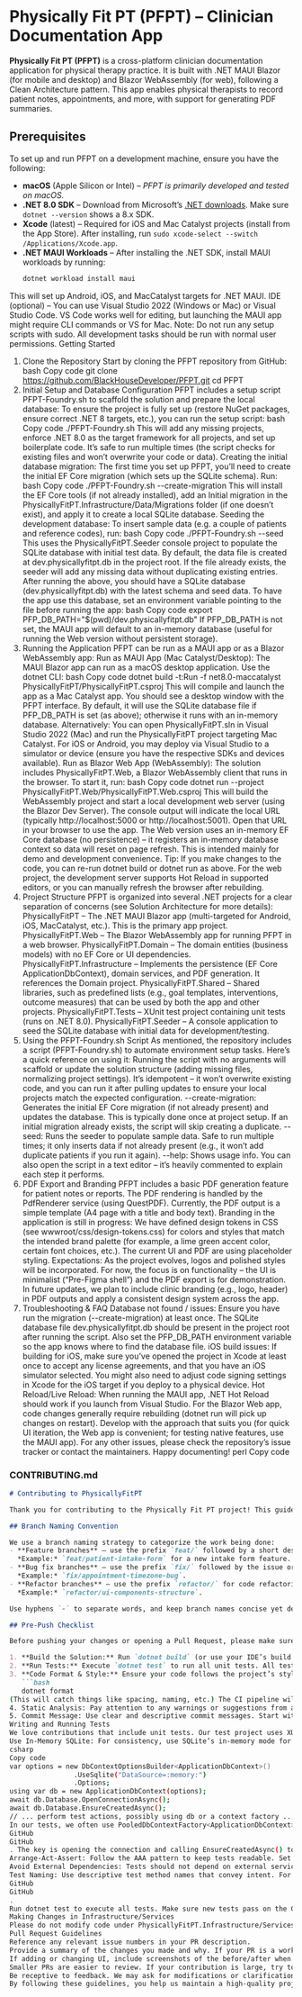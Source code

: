 # Physically Fit PT (PFPT) – Clinician Documentation App

**Physically Fit PT (PFPT)** is a cross-platform clinician documentation application for physical therapy practice. It is built with .NET MAUI Blazor (for mobile and desktop) and Blazor WebAssembly (for web), following a Clean Architecture pattern. This app enables physical therapists to record patient notes, appointments, and more, with support for generating PDF summaries.

## Prerequisites

To set up and run PFPT on a development machine, ensure you have the following:

- **macOS** (Apple Silicon or Intel) – *PFPT is primarily developed and tested on macOS.*
- **.NET 8.0 SDK** – Download from Microsoft’s [.NET downloads](https://dotnet.microsoft.com/en-us/download/dotnet/8.0). Make sure `dotnet --version` shows a 8.x SDK.
- **Xcode** (latest) – Required for iOS and Mac Catalyst projects (install from the App Store). After installing, run `sudo xcode-select --switch /Applications/Xcode.app`.
- **.NET MAUI Workloads** – After installing the .NET SDK, install MAUI workloads by running:  
  ```bash
  dotnet workload install maui
This will set up Android, iOS, and MacCatalyst targets for .NET MAUI.
IDE (optional) – You can use Visual Studio 2022 (Windows or Mac) or Visual Studio Code. VS Code works well for editing, but launching the MAUI app might require CLI commands or VS for Mac.
Note: Do not run any setup scripts with sudo. All development tasks should be run with normal user permissions.
Getting Started
1. Clone the Repository
Start by cloning the PFPT repository from GitHub:
bash
Copy code
git clone https://github.com/BlackHouseDeveloper/PFPT.git
cd PFPT
2. Initial Setup and Database Configuration
PFPT includes a setup script PFPT-Foundry.sh to scaffold the solution and prepare the local database:
To ensure the project is fully set up (restore NuGet packages, ensure correct .NET 8 targets, etc.), you can run the setup script:
bash
Copy code
./PFPT-Foundry.sh
This will add any missing projects, enforce .NET 8.0 as the target framework for all projects, and set up boilerplate code. It’s safe to run multiple times (the script checks for existing files and won’t overwrite your code or data).
Creating the initial database migration: The first time you set up PFPT, you’ll need to create the initial EF Core migration (which sets up the SQLite schema). Run:
bash
Copy code
./PFPT-Foundry.sh --create-migration
This will install the EF Core tools (if not already installed), add an Initial migration in the PhysicallyFitPT.Infrastructure/Data/Migrations folder (if one doesn’t exist), and apply it to create a local SQLite database.
Seeding the development database: To insert sample data (e.g. a couple of patients and reference codes), run:
bash
Copy code
./PFPT-Foundry.sh --seed
This uses the PhysicallyFitPT.Seeder console project to populate the SQLite database with initial test data. By default, the data file is created at dev.physicallyfitpt.db in the project root. If the file already exists, the seeder will add any missing data without duplicating existing entries.
After running the above, you should have a SQLite database (dev.physicallyfitpt.db) with the latest schema and seed data. To have the app use this database, set an environment variable pointing to the file before running the app:
bash
Copy code
export PFP_DB_PATH="$(pwd)/dev.physicallyfitpt.db"
If PFP_DB_PATH is not set, the MAUI app will default to an in-memory database (useful for running the Web version without persistent storage).
3. Running the Application
PFPT can be run as a MAUI app or as a Blazor WebAssembly app:
Run as MAUI App (Mac Catalyst/Desktop):
The MAUI Blazor app can run as a macOS desktop application. Use the dotnet CLI:
bash
Copy code
dotnet build -t:Run -f net8.0-maccatalyst PhysicallyFitPT/PhysicallyFitPT.csproj
This will compile and launch the app as a Mac Catalyst app. You should see a desktop window with the PFPT interface. By default, it will use the SQLite database file if PFP_DB_PATH is set (as above); otherwise it runs with an in-memory database. Alternatively: You can open PhysicallyFitPT.sln in Visual Studio 2022 (Mac) and run the PhysicallyFitPT project targeting Mac Catalyst. For iOS or Android, you may deploy via Visual Studio to a simulator or device (ensure you have the respective SDKs and devices available).
Run as Blazor Web App (WebAssembly):
The solution includes PhysicallyFitPT.Web, a Blazor WebAssembly client that runs in the browser. To start it, run:
bash
Copy code
dotnet run --project PhysicallyFitPT.Web/PhysicallyFitPT.Web.csproj
This will build the WebAssembly project and start a local development web server (using the Blazor Dev Server). The console output will indicate the local URL (typically http://localhost:5000 or http://localhost:5001). Open that URL in your browser to use the app. The Web version uses an in-memory EF Core database (no persistence) – it registers an in-memory database context so data will reset on page refresh. This is intended mainly for demo and development convenience.
Tip: If you make changes to the code, you can re-run dotnet build or dotnet run as above. For the web project, the development server supports Hot Reload in supported editors, or you can manually refresh the browser after rebuilding.
4. Project Structure
PFPT is organized into several .NET projects for a clear separation of concerns (see Solution Architecture for more details):
PhysicallyFitPT – The .NET MAUI Blazor app (multi-targeted for Android, iOS, MacCatalyst, etc.). This is the primary app project.
PhysicallyFitPT.Web – The Blazor WebAssembly app for running PFPT in a web browser.
PhysicallyFitPT.Domain – The domain entities (business models) with no EF Core or UI dependencies.
PhysicallyFitPT.Infrastructure – Implements the persistence (EF Core ApplicationDbContext), domain services, and PDF generation. It references the Domain project.
PhysicallyFitPT.Shared – Shared libraries, such as predefined lists (e.g., goal templates, interventions, outcome measures) that can be used by both the app and other projects.
PhysicallyFitPT.Tests – XUnit test project containing unit tests (runs on .NET 8.0).
PhysicallyFitPT.Seeder – A console application to seed the SQLite database with initial data for development/testing.
5. Using the PFPT-Foundry.sh Script
As mentioned, the repository includes a script (PFPT-Foundry.sh) to automate environment setup tasks. Here’s a quick reference on using it:
Running the script with no arguments will scaffold or update the solution structure (adding missing files, normalizing project settings). It’s idempotent – it won’t overwrite existing code, and you can run it after pulling updates to ensure your local projects match the expected configuration.
--create-migration: Generates the initial EF Core migration (if not already present) and updates the database. This is typically done once at project setup. If an initial migration already exists, the script will skip creating a duplicate.
--seed: Runs the seeder to populate sample data. Safe to run multiple times; it only inserts data if not already present (e.g., it won’t add duplicate patients if you run it again).
--help: Shows usage info. You can also open the script in a text editor – it’s heavily commented to explain each step it performs.
6. PDF Export and Branding
PFPT includes a basic PDF generation feature for patient notes or reports. The PDF rendering is handled by the PdfRenderer service (using QuestPDF). Currently, the PDF output is a simple template (A4 page with a title and body text).
Branding in the application is still in progress:
We have defined design tokens in CSS (see wwwroot/css/design-tokens.css) for colors and styles that match the intended brand palette (for example, a lime green accent color, certain font choices, etc.).
The current UI and PDF are using placeholder styling. Expectations: As the project evolves, logos and polished styles will be incorporated. For now, the focus is on functionality – the UI is minimalist (“Pre-Figma shell”) and the PDF export is for demonstration. In future updates, we plan to include clinic branding (e.g., logo, header) in PDF outputs and apply a consistent design system across the app.
7. Troubleshooting & FAQ
Database not found / issues: Ensure you have run the migration (--create-migration) at least once. The SQLite database file dev.physicallyfitpt.db should be present in the project root after running the script. Also set the PFP_DB_PATH environment variable so the app knows where to find the database file.
iOS build issues: If building for iOS, make sure you’ve opened the project in Xcode at least once to accept any license agreements, and that you have an iOS simulator selected. You might also need to adjust code signing settings in Xcode for the iOS target if you deploy to a physical device.
Hot Reload/Live Reload: When running the MAUI app, .NET Hot Reload should work if you launch from Visual Studio. For the Blazor Web app, code changes generally require rebuilding (dotnet run will pick up changes on restart). Develop with the approach that suits you (for quick UI iteration, the Web app is convenient; for testing native features, use the MAUI app).
For any other issues, please check the repository’s issue tracker or contact the maintainers. Happy documenting!
perl
Copy code

### CONTRIBUTING.md

```markdown
# Contributing to PhysicallyFitPT

Thank you for contributing to the Physically Fit PT project! This guide outlines the conventions and best practices for development to ensure a smooth collaboration.

## Branch Naming Convention

We use a branch naming strategy to categorize the work being done:
- **Feature branches** – use the prefix `feat/` followed by a short description.  
  *Example:* `feat/patient-intake-form` for a new intake form feature.
- **Bug fix branches** – use the prefix `fix/` followed by the issue or bug description.  
  *Example:* `fix/appointment-timezone-bug`.
- **Refactor branches** – use the prefix `refactor/` for code refactoring or cleanup that doesn’t add new features.  
  *Example:* `refactor/ui-components-structure`.

Use hyphens `-` to separate words, and keep branch names concise yet descriptive. Include the issue number if applicable (e.g., `fix/42-null-pointer-check` for issue #42).

## Pre-Push Checklist

Before pushing your changes or opening a Pull Request, please make sure you have completed the following:

1. **Build the Solution:** Run `dotnet build` (or use your IDE’s build command) to ensure all projects compile without errors or warnings.
2. **Run Tests:** Execute `dotnet test` to run all unit tests. All tests should pass. If you added new functionality, consider adding corresponding tests.
3. **Code Format & Style:** Ensure your code follows the project’s style guidelines. We use .editorconfig and analyzers (StyleCop, Roslynator) to enforce style. You can automatically format your code by running:  
   ```bash
   dotnet format
(This will catch things like spacing, naming, etc.) The CI pipeline will reject code with formatting issues or compiler warnings, so it’s best to fix them before pushing.
4. Static Analysis: Pay attention to any warnings or suggestions from analyzers (e.g., IDE suggestions, Roslynator). Treat warnings as errors – our build treats warnings as errors to maintain code quality.
5. Commit Message: Use clear and descriptive commit messages. Start with a short summary in imperative mood (e.g., “Add X”, “Fix Y”, “Refactor Z”). If the commit addresses a GitHub issue, include a reference (e.g., “Fix #42 - Correct null check in AppointmentService”).
Writing and Running Tests
We love contributions that include unit tests. Our test project uses XUnit and an in-memory SQLite database for any tests involving EF Core. Here are some guidelines for writing tests:
Use In-Memory SQLite: For consistency, use SQLite’s in-memory mode for tests that require a database. This ensures tests are fast and isolated. You can set this up using UseSqlite("DataSource=:memory:") in the DbContextOptions. An example pattern:
csharp
Copy code
var options = new DbContextOptionsBuilder<ApplicationDbContext>()
                .UseSqlite("DataSource=:memory:")
                .Options;
using var db = new ApplicationDbContext(options);
await db.Database.OpenConnectionAsync();
await db.Database.EnsureCreatedAsync();
// ... perform test actions, possibly using db or a context factory ...
In our tests, we often use PooledDbContextFactory<ApplicationDbContext> provided by EF Core to create contexts on the fly
GitHub
GitHub
. The key is opening the connection and calling EnsureCreatedAsync() to materialize the schema in memory.
Arrange-Act-Assert: Follow the AAA pattern to keep tests readable. Set up your data and context (Arrange), perform the operation (Act), and then assert the expected outcome (Assert).
Avoid External Dependencies: Tests should not depend on external services or files. The in-memory database and in-memory data structures should be sufficient for most scenarios. If you need to test file generation (e.g., PDF output), consider capturing the output to a byte array or stream (as done in PdfRendererTests) rather than writing to disk.
Test Naming: Use descriptive test method names that convey intent. For example, SearchAsync_ReturnsEmpty_WhenDatabaseIsEmpty() clearly states what the test is verifying
GitHub
GitHub
.
Run dotnet test to execute all tests. Make sure new tests pass on the CI as well.
Making Changes in Infrastructure/Services
Please do not modify code under PhysicallyFitPT.Infrastructure/Services for feature changes unless it’s related to a bug fix or documentation. That folder contains core service logic (PatientService, AppointmentService, etc.), and active feature development might be in progress. If you need to extend a service, consider creating a new one or discuss with the team via an issue or PR comment. When updating documentation or scripts, ensure that all explanations are clear to other developers. We aim for a self-explanatory codebase.
Pull Request Guidelines
Reference any relevant issue numbers in your PR description.
Provide a summary of the changes you made and why. If your PR is a work-in-progress or exploratory, mark it as a draft.
If adding or changing UI, include screenshots of the before/after when possible.
Smaller PRs are easier to review. If your contribution is large, try to break it into smaller logical commits or multiple PRs.
Be receptive to feedback. We may ask for modifications or clarifications. This is part of the review process to maintain quality and consistency.
By following these guidelines, you help us maintain a high-quality project and make the review process smoother. We appreciate your effort in contributing to PFPT!
